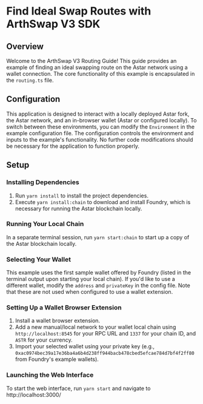 # Find Ideal Swap Routes with ArthSwap V3 SDK

## Overview

Welcome to the ArthSwap V3 Routing Guide! This guide provides an example of finding an ideal swapping route on the Astar network using a wallet connection. The core functionality of this example is encapsulated in the `routing.ts` file.

## Configuration

This application is designed to interact with a locally deployed Astar fork, the Astar network, and an in-browser wallet (Astar or configured locally). To switch between these environments, you can modify the `Environment` in the example configuration file. The configuration controls the environment and inputs to the example's functionality. No further code modifications should be necessary for the application to function properly.

## Setup

### Installing Dependencies

1. Run `yarn install` to install the project dependencies.
2. Execute `yarn install:chain` to download and install Foundry, which is necessary for running the Astar blockchain locally.

### Running Your Local Chain

In a separate terminal session, run `yarn start:chain` to start up a copy of the Astar blockchain locally.

### Selecting Your Wallet

This example uses the first sample wallet offered by Foundry (listed in the terminal output upon starting your local chain). If you'd like to use a different wallet, modify the `address` and `privateKey` in the config file. Note that these are not used when configured to use a wallet extension.

### Setting Up a Wallet Browser Extension

1. Install a wallet browser extension.
2. Add a new manual/local network to your wallet local chain using `http://localhost:8545` for your RPC URL and `1337` for your chain ID, and `ASTR` for your currency.
3. Import your selected wallet using your private key (e.g., `0xac0974bec39a17e36ba4a6b4d238ff944bacb478cbed5efcae784d7bf4f2ff80` from Foundry's example wallets).

### Launching the Web Interface

To start the web interface, run `yarn start` and navigate to http://localhost:3000/
